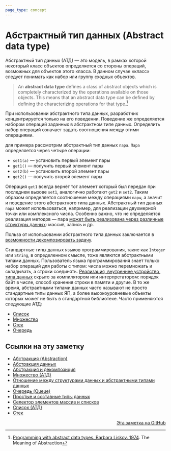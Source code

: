 ```yaml
---
page_type: concept
---
```


# Абстрактный тип данных (Abstract data type)

Абстрактный тип данных (АТД) — это модель, в рамках которой некоторый класс объектов определяется со стороны операций, возможных для объектов этого класса. В данном случае «класс» следует понимать как набор или группу сходных объектов.

> An **abstract data type** defines a class of abstract objects which is completely characterized by the operations available on those objects. This means that an abstract data type can be defined by defining the characterizing operations for that type.[^1]

При использовании абстрактного типа данных, разработчик концентрируется только на его поведении. Поведение же определяется набором операций заданных в абстрактном типе данных. Определить набор операций означает задать соотношения между этими операциями.

для примера рассмотрим абстрактный тип данных `пара`. `Пара` определяется через четыре операции:

- `set1(a)` — установить первый элемент пары
- `get1()` — получить первый элемент пары
- `set2(b)` — установить второй элемент пары
- `get2()` — получить второй элемент пары

Операция `get1` всегда вернёт тот элемент который был передан при последнем вызове `set1`, аналогично работают `get2` и `set2`. Таким образом определяется соотношение между операциями `пары`, а значит и поведение этого абстрактного типа данных. Абстрактный тип данных `пара` может использоваться, например, для реализации двухмерной точки или комплексного числа. Особенно важно, что не определяется реализация методов — пара [может быть реализована через различные структуры данных](20221121224530.md): массив, запись и др.

Польза от использовании абстрактного типа данных заключается в [возможности декомпозировать задачу](20221029235132.md).

Стандартные типы данных языков программирования, такие как `Integer` или `String`, в определенном смысле, тоже являются абстрактными типами данных. Пользователь языка программирования знает только набор операций для работы с типом: числа можно перемножать и складывать, а строки соединять. [Реализация, внутреннее устройство, типа данных](20221122202246.md) скрыто за компилятором или интерпретатором: порядок байт в числе, способ хранения строки в памяти и другие. В то же время, абстрактными типами данных часто называют не просто стандартные типы данных ЯП, а более высокоуровневые объекты которых может не быть в стандартной библиотеке. Часто применяются следующие АТД:

- [Список](20221121230218.md)
- [Множество](20221120145107.md)
- [Стек](20221022205412.md)
- [Очередь](20221025223739.md)

[^1]: [Programming with abstract data types. Barbara Liskov. 1974](LiskovProgrammingWithAbstractDataTypes1974.md). The Meaning of Abstraction


## Ссылки на эту заметку

* [Абстракция (Abstraction)](20221029234239.md)
* [Абстракция данных](20221122202246.md)
* [Абстракция и декомпозиция](20221029235132.md)
* [Множество (АТД)](20221120145107.md)
* [Отношение между структурами данных и абстрактными типами данных](20221121224530.md)
* [Очередь (Queue)](20221025223739.md)
* [Простые и составные типы данных](20221120143013.md)
* [Селектор элементов массив и списков](20221121231228.md)
* [Список (АТД)](20221121230218.md)
* [Стек](20221022205412.md)


<p v-pre style="text-align: right">
  <a href="https://github.com/Kverde/algorithms/blob/main/source/20221023123217.md">
  Эта заметка на GitHub
  </a>
</p>
